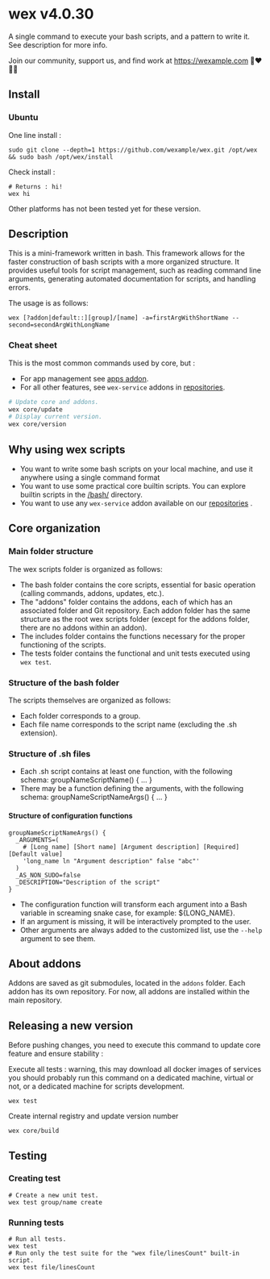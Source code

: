 # wex v4.0.30

A single command to execute your bash scripts, and a pattern to write it. See description for more info.

Join our community, support us, and find work at https://wexample.com 🤝❤️👨‍💻

## Install

### Ubuntu

One line install : 

    sudo git clone --depth=1 https://github.com/wexample/wex.git /opt/wex && sudo bash /opt/wex/install

Check install : 

    # Returns : hi!
    wex hi

Other platforms has not been tested yet for these version.

## Description

This is a mini-framework written in bash. This framework allows for the faster construction of bash scripts with a more
organized structure. It provides useful tools for script management, such as reading command line arguments, generating
automated documentation for scripts, and handling errors.

The usage is as follows:

    wex [?addon|default::][group]/[name] -a=firstArgWithShortName --second=secondArgWithLongName

### Cheat sheet

This is the most common commands used by core, but :

- For app management see [apps addon](https://github.com/wexample/wex-addon-app).
- For all other features, see `wex-service` addons in [repositories](https://github.com/orgs/wexample/repositories).

```bash
# Update core and addons.
wex core/update
# Display current version.
wex core/version
```

## Why using wex scripts

- You want to write some bash scripts on your local machine, and use it anywhere using a single command format
- You want to use some practical core builtin scripts. You can explore builtin scripts in the [/bash/](/bash/)
  directory.
- You want to use any `wex-service` addon available on our [repositories](https://github.com/orgs/wexample/repositories)
  .

## Core organization

### Main folder structure

The wex scripts folder is organized as follows:

- The bash folder contains the core scripts, essential for basic operation (calling commands, addons, updates, etc.).
- The "addons" folder contains the addons, each of which has an associated folder and Git repository. Each addon folder
  has the same structure as the root wex scripts folder (except for the addons folder, there are no addons within an
  addon).
- The includes folder contains the functions necessary for the proper functioning of the scripts.
- The tests folder contains the functional and unit tests executed using `wex test`.

### Structure of the bash folder

The scripts themselves are organized as follows:

- Each folder corresponds to a group.
- Each file name corresponds to the script name (excluding the .sh extension).

### Structure of .sh files

- Each .sh script contains at least one function, with the following schema: groupNameScriptName() { ... }
- There may be a function defining the arguments, with the following schema: groupNameScriptNameArgs() { ... }

#### Structure of configuration functions

    groupNameScriptNameArgs() {
      _ARGUMENTS=(
        # [Long name] [Short name] [Argument description] [Required] [Default value]
        'long_name ln "Argument description" false "abc"'
      )
      _AS_NON_SUDO=false
      _DESCRIPTION="Description of the script"
    }

- The configuration function will transform each argument into a Bash variable in screaming snake case, for example:
  ${LONG_NAME}.
- If an argument is missing, it will be interactively prompted to the user.
- Other arguments are always added to the customized list, use the `--help` argument to see them.

## About addons

Addons are saved as git submodules, located in the `addons` folder. Each addon has its own repository. For now, all addons are installed within the main repository.

## Releasing a new version

Before pushing changes, you need to execute this command to update core feature and ensure stability :

Execute all tests : warning, this may download all docker images of services you should probably run this command on a
dedicated machine, virtual or not, or a dedicated machine for scripts development.

    wex test

Create internal registry and update version number

    wex core/build

## Testing

### Creating test

    # Create a new unit test.
    wex test group/name create

### Running tests

    # Run all tests.
    wex test
    # Run only the test suite for the "wex file/linesCount" built-in script.
    wex test file/linesCount
